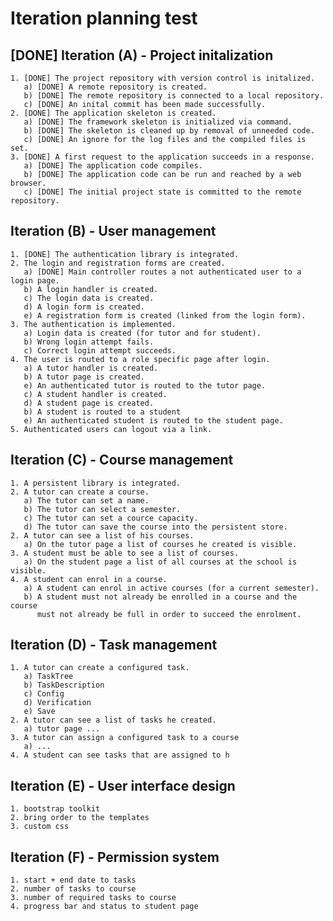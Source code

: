 Iteration planning test
=======================

[DONE] Iteration (A) - Project initalization
--------------------------------------------

    1. [DONE] The project repository with version control is initalized.
       a) [DONE] A remote repository is created.
       b) [DONE] The remote repository is connected to a local repository.
       c) [DONE] An inital commit has been made successfully.
    2. [DONE] The application skeleton is created.
       a) [DONE] The framework skeleton is initialized via command.
       b) [DONE] The skeleton is cleaned up by removal of unneeded code.
       c) [DONE] An ignore for the log files and the compiled files is set.
    3. [DONE] A first request to the application succeeds in a response.
       a) [DONE] The application code compiles.
       b) [DONE] The application code can be run and reached by a web browser.
       c) [DONE] The initial project state is committed to the remote repository.


Iteration (B) - User management
-------------------------------
    
    1. [DONE] The authentication library is integrated.
    2. The login and registration forms are created.
       a) [DONE] Main controller routes a not authenticated user to a login page.
       b) A login handler is created.
       c) The login data is created.
       d) A login form is created.
       e) A registration form is created (linked from the login form).
    3. The authentication is implemented.
       a) Login data is created (for tutor and for student).
       b) Wrong login attempt fails.
       c) Correct login attempt succeeds.
    4. The user is routed to a role specific page after login.
       a) A tutor handler is created.
       b) A tutor page is created.
       e) An authenticated tutor is routed to the tutor page.
       c) A student handler is created.
       d) A student page is created.
       b) A student is routed to a student 
       e) An authenticated student is routed to the student page.
    5. Authenticated users can logout via a link.


Iteration (C) - Course management
---------------------------------

    1. A persistent library is integrated.
    2. A tutor can create a course.
       a) The tutor can set a name.
       b) The tutor can select a semester.
       c) The tutor can set a cource capacity.
       d) The tutor can save the course into the persistent store.
    2. A tutor can see a list of his courses.
       a) On the tutor page a list of courses he created is visible.
    3. A student must be able to see a list of courses.
       a) On the student page a list of all courses at the school is visible.
    4. A student can enrol in a course.
       a) A student can enrol in active courses (for a current semester).
       b) A student must not already be enrolled in a course and the course
          must not already be full in order to succeed the enrolment.


Iteration (D) - Task management
-------------------------------

    1. A tutor can create a configured task.
       a) TaskTree
       b) TaskDescription
       c) Config
       d) Verification
       e) Save
    2. A tutor can see a list of tasks he created.
       a) tutor page ...
    3. A tutor can assign a configured task to a course
       a) ...
    4. A student can see tasks that are assigned to h

Iteration (E) - User interface design
-------------------------------------

    1. bootstrap toolkit
    2. bring order to the templates
    3. custom css

Iteration (F) - Permission system
---------------------------------

    1. start + end date to tasks
    2. number of tasks to course
    3. number of required tasks to course
    4. progress bar and status to student page
